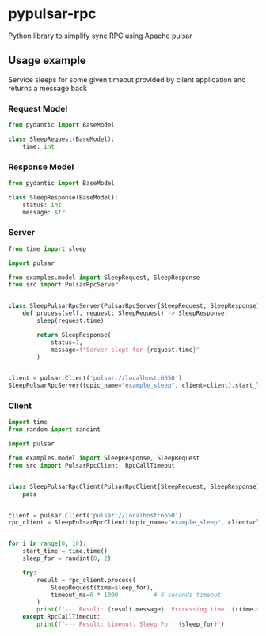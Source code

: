 # pypulsar-rpc
Python library to simplify sync RPC using Apache pulsar

## Usage example

Service sleeps for some given timeout provided by client application and returns a message back


### Request Model
```python
from pydantic import BaseModel

class SleepRequest(BaseModel):
    time: int
```

### Response Model
```python
from pydantic import BaseModel

class SleepResponse(BaseModel):
    status: int
    message: str
```

### Server
```python
from time import sleep

import pulsar

from examples.model import SleepRequest, SleepResponse
from src import PulsarRpcServer


class SleepPulsarRpcServer(PulsarRpcServer[SleepRequest, SleepResponse]):
    def process(self, request: SleepRequest) -> SleepResponse:
        sleep(request.time)

        return SleepResponse(
            status=1,
            message=f"Server slept for {request.time}"
        )


client = pulsar.Client('pulsar://localhost:6650')
SleepPulsarRpcServer(topic_name="example_sleep", client=client).start_listen()
```

### Client
```Python
import time
from random import randint

import pulsar

from examples.model import SleepResponse, SleepRequest
from src import PulsarRpcClient, RpcCallTimeout


class SleepPulsarRpcClient(PulsarRpcClient[SleepRequest, SleepResponse]):
    pass


client = pulsar.Client('pulsar://localhost:6650')
rpc_client = SleepPulsarRpcClient(topic_name="example_sleep", client=client)


for i in range(0, 10):
    start_time = time.time()
    sleep_for = randint(0, 2)

    try:
        result = rpc_client.process(
            SleepRequest(time=sleep_for),
            timeout_ms=6 * 1000          # 6 seconds timeout
        )
        print(f"--- Result: {result.message}. Processing time: {(time.time() - start_time)} ---")
    except RpcCallTimeout:
        print(f"--- Result: timeout. Sleep For: {sleep_for}")

```
